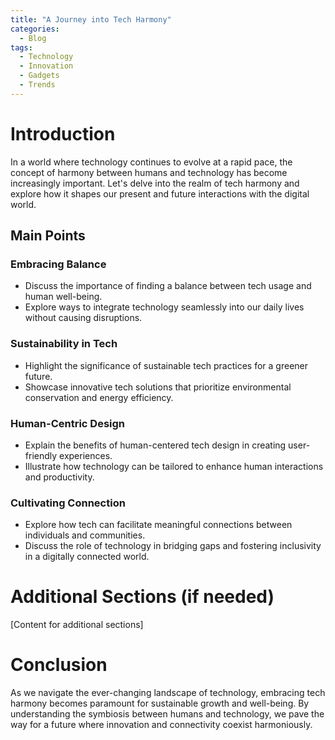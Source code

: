 ```yaml
---
title: "A Journey into Tech Harmony"
categories:
  - Blog
tags:
  - Technology
  - Innovation
  - Gadgets
  - Trends
---
```


# Introduction
In a world where technology continues to evolve at a rapid pace, the concept of harmony between humans and technology has become increasingly important. Let's delve into the realm of tech harmony and explore how it shapes our present and future interactions with the digital world.

## Main Points
### Embracing Balance
- Discuss the importance of finding a balance between tech usage and human well-being.
- Explore ways to integrate technology seamlessly into our daily lives without causing disruptions.

### Sustainability in Tech
- Highlight the significance of sustainable tech practices for a greener future.
- Showcase innovative tech solutions that prioritize environmental conservation and energy efficiency.

### Human-Centric Design
- Explain the benefits of human-centered tech design in creating user-friendly experiences.
- Illustrate how technology can be tailored to enhance human interactions and productivity.

### Cultivating Connection
- Explore how tech can facilitate meaningful connections between individuals and communities.
- Discuss the role of technology in bridging gaps and fostering inclusivity in a digitally connected world.

# Additional Sections (if needed)
[Content for additional sections]

# Conclusion
As we navigate the ever-changing landscape of technology, embracing tech harmony becomes paramount for sustainable growth and well-being. By understanding the symbiosis between humans and technology, we pave the way for a future where innovation and connectivity coexist harmoniously.